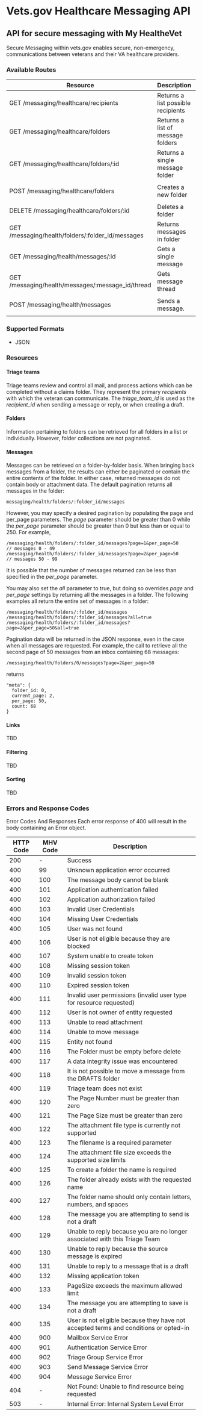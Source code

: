 # Vets.gov Healthcare Messaging API

## API for secure messaging with My HealtheVet
Secure Messaging within vets.gov enables secure, non-emergency, communications between veterans and their VA healthcare providers.

### Available Routes
| Resource                                          | Description                         | Params                        |
| ------------------------------------------------- | ----------------------------------- | ------------------------------|
| GET /messaging/healthcare/recipients              | Returns a list possible recipients  | None                          |
| GET /messaging/healthcare/folders                 | Returns a list of message folders   | None                          |
| GET /messaging/healthcare/folders/:id             | Returns a single message folder     | None                          |
| POST /messaging/healthcare/folders                | Creates a new folder                | json: `{ "folder": { ... } }` |
| DELETE /messaging/healthcare/folders/:id          | Deletes a folder                    | None                          |
| GET /messaging/health/folders/:folder_id/messages | Returns messages in folder          | None                          |
| GET /messaging/health/messages/:id                | Gets a single message               | None                          |
| GET /messaging/health/messages/:message_id/thread | Gets message thread                 | None                          |
| POST /messaging/health/messages                   | Sends a message.                    | json: `{ "message": { ... }`  |

### Supported Formats
<ul><li>JSON</li></ul>

### Resources

#### Triage teams
Triage teams review and control all mail, and process actions which can be completed without a claims folder. They represent the primary *recipients* with which the veteran can communicate. The *triage_team_id* is used as the *recipient_id* when sending a message or reply, or when creating a draft.

#### Folders
Information pertaining to folders can be retrieved for all folders in a list or individually. However, folder collections are not paginated.

#### Messages
Messages can be retrieved on a folder-by-folder basis. When bringing back messages from a folder, the results can either be paginated or contain the entire contents of the folder. In either case, returned messages do not contain body or attachment data. The default pagination returns all messages in the folder:
```
messaging/health/folders/:folder_id/messages
```
However, you may specify a desired pagination by populating the page and per_page parameters. The *page* parameter should be greater than 0 while the *per_page* parameter should be greater than 0 but less than or equal to 250. For example,
```
/messaging/health/folders/:folder_id/messages?page=1&per_page=50        // messages 0 - 49
/messaging/health/folders/:folder_id/messages?page=2&per_page=50        // messages 50 - 99
```
It is possible that the number of messages returned can be less than specified in the *per_page* parameter.

You may also set the *all* parameter to true, but doing so overrides *page* and *per_page* settings by returning all the messages in a folder. The following examples all return the entire set of messages in a folder:
```
/messaging/health/folders/:folder_id/messages
/messaging/health/folders/:folder_id/messages?all=true
/messaging/health/folders/:folder_id/messages?page=2&per_page=50&all=true
```
Pagination data will be returned in the JSON response, even in the case when all messages are requested. For example, the call to retrieve all the second page of 50 messages from an inbox containing 68 messages:
```
/messaging/health/folders/0/messages?page=2&per_page=50
```
returns
```
"meta": {
  folder_id: 0,
  current_page: 2,
  per_page: 50,
  count: 68
}
```
#### Links
TBD

#### Filtering
TBD

#### Sorting
TBD

### Errors and Response Codes

Error Codes And Responses
Each error response of 400 will result in the body containing an Error object.

| HTTP Code | MHV Code | Description |
| --------- | -------- | ----------- |
| 200  | - | Success |
| 400  | 99 | Unknown application error occurred |
| 400  | 100 | The message body cannot be blank |
| 400  | 101 | Application authentication failed |
| 400  | 102 | Application authorization failed |
| 400  | 103 | Invalid User Credentials |
| 400  | 104 | Missing User Credentials |
| 400  | 105 | User was not found |
| 400  | 106 | User is not eligible because they are blocked |
| 400  | 107 | System unable to create token |
| 400  | 108 | Missing session token |
| 400  | 109 | Invalid session token |
| 400  | 110 | Expired session token |
| 400  | 111 | Invalid user permissions (invalid user type for resource requested) |
| 400  | 112 | User is not owner of entity requested |
| 400  | 113 | Unable to read attachment |
| 400  | 114 | Unable to move message |
| 400  | 115 | Entity not found |
| 400  | 116 | The Folder must be empty before delete |
| 400  | 117 | A data integrity issue was encountered |
| 400  | 118 | It is not possible to move a message from the DRAFTS folder |
| 400  | 119 | Triage team does not exist |
| 400  | 120 | The Page Number must be greater than zero |
| 400  | 121 | The Page Size must be greater than zero |
| 400  | 122 | The attachment file type is currently not supported |
| 400  | 123 | The filename is a required parameter |
| 400  | 124 | The attachment file size exceeds the supported size limits |
| 400  | 125 | To create a folder the name is required |
| 400  | 126 | The folder already exists with the requested name |
| 400  | 127 | The folder name should only contain letters, numbers, and spaces |
| 400  | 128 | The message you are attempting to send is not a draft |
| 400  | 129 | Unable to reply because you are no longer associated with this Triage Team |
| 400  | 130 | Unable to reply because the source message is expired |
| 400  | 131 | Unable to reply to a message that is a draft |
| 400  | 132 | Missing application token |
| 400  | 133 | PageSize exceeds the maximum allowed limit |
| 400  | 134 | The message you are attempting to save is not a draft |
| 400  | 135 | User is not eligible because they have not accepted terms and conditions or opted-in |
| 400  | 900 | Mailbox Service Error |
| 400  | 901 | Authentication Service Error |
| 400  | 902 | Triage Group Service Error |
| 400  | 903 | Send Message Service Error |
| 400  | 904 | Message Service Error |
| 404  | - | Not Found: Unable to find resource being requested |
| 503  | - | Internal Error: Internal System Level Error |

